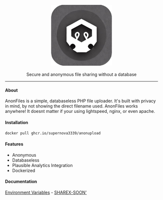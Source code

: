 <p align="center">
  <img width="auto" height="200" src="/favicon.png"><br><br>
  Secure and anonymous file sharing without a database
</p>

--- 

#### About

AnonFiles is a simple, databaseless PHP file uploader. It's built with privacy in mind, by not showing the direct filename used. 
    AnonFiles works anywhere! It doesnt matter if your using lightspeed, nginx, or even apache.

#### Installation

```
docker pull ghcr.io/supernova3339/anonupload
```

#### Features

- Anonymous
- Databaseless
- Plausible Analytics Integration
- Dockerized

#### Documentation
[Environment Variables](main.md) - [SHAREX-SOON'](#)
